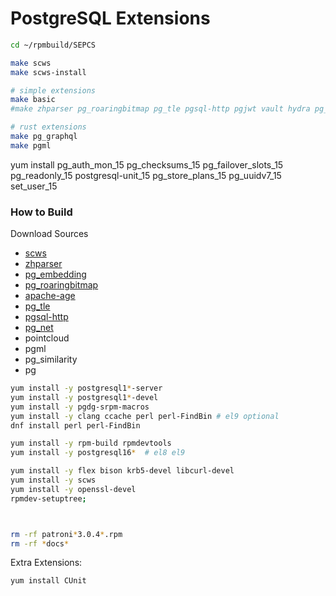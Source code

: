 # PostgreSQL Extensions

```bash
cd ~/rpmbuild/SEPCS

make scws
make scws-install

# simple extensions
make basic
#make zhparser pg_roaringbitmap pg_tle pgsql-http pgjwt vault hydra pg_filedump age pg_net

# rust extensions
make pg_graphql
make pgml

```



yum install pg_auth_mon_15 pg_checksums_15 pg_failover_slots_15 pg_readonly_15 postgresql-unit_15 pg_store_plans_15 pg_uuidv7_15 set_user_15



### How to Build

Download Sources

- [scws](http://www.xunsearch.com/scws/down/scws-1.2.3.tar.bz2)
- [zhparser](https://github.com/amutu/zhparser/archive/refs/tags/V2.2.tar.gz)
- [pg_embedding](https://github.com/neondatabase/pg_embedding/archive/refs/tags/0.3.6.tar.gz)
- [pg_roaringbitmap](https://github.com/ChenHuajun/pg_roaringbitmap/archive/refs/tags/v0.5.4.tar.gz)
- [apache-age](https://github.com/apache/age/releases/download/PG15%2Fv1.4.0-rc0/apache-age-1.4.0-src.tar.gz)
- [pg_tle](https://github.com/aws/pg_tle/archive/refs/tags/v1.2.0.tar.gz)
- [pgsql-http](https://github.com/pramsey/pgsql-http/archive/refs/tags/v1.6.0.tar.gz)
- [pg_net](https://github.com/supabase/pg_net/archive/refs/tags/v0.7.2.tar.gz)
- pointcloud
- pgml
- pg_similarity
- pg

```bash
yum install -y postgresql1*-server
yum install -y postgresql1*-devel
yum install -y pgdg-srpm-macros
yum install -y clang ccache perl perl-FindBin # el9 optional
dnf install perl perl-FindBin

yum install -y rpm-build rpmdevtools
yum install -y postgresql16*  # el8 el9

yum install -y flex bison krb5-devel libcurl-devel
yum install -y scws
yum install -y openssl-devel
rpmdev-setuptree;



rm -rf patroni*3.0.4*.rpm
rm -rf *docs*
```




Extra Extensions:

```bash
yum install CUnit
```
